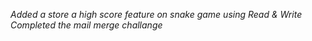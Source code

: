 <em> Added a store a high score feature on snake game using Read & Write </em>
<em> Completed the mail merge challange </em>
